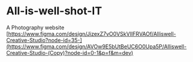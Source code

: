 # All-is-well-shot-IT
A Photography website 
[https://www.figma.com/design/JizexZ7vO0VSkVIlFRVAOf/Alliswell-Creative-Studio?node-id=35-](https://www.figma.com/design/AVOw9E5bUtBeUC6O0Upa5P/Alliswell-Creative-Studio-(Copy)?node-id=0-1&p=f&m=dev)
